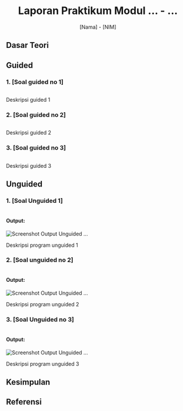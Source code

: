 # <h1 align="center">Laporan Praktikum Modul ... - ...</h1>
<p align="center">[Nama] - [NIM]</p>

## Dasar Teori

## Guided 

### 1. [Soal guided no 1]
```C++

```
Deskripsi guided 1

### 2. [Soal guided no 2]

```C++

```
Deskripsi guided 2

### 3. [Soal guided no 3]
```C++

```
Deskripsi guided 3

## Unguided 

### 1. [Soal Unguided 1]

```C++

```
#### Output:
![Screenshot Output Unguided ...](https://github.com/Masdim37/2311102151_Muhammad-Dhimas-Hafizh-Fathurrahman/blob/main/Pertemuan-1/Laprak/Dhimas_Output-Unguided[nomor].png)

Deskripsi program unguided 1

### 2. [Soal unguided no 2]

```C++

```
#### Output:
![Screenshot Output Unguided ...](https://github.com/Masdim37/2311102151_Muhammad-Dhimas-Hafizh-Fathurrahman/blob/main/Pertemuan-1/Laprak/Dhimas_Output-Unguided[nomor].png)

Deskripsi program unguided 2

### 3. [Soal Unguided no 3]

```C++

```
#### Output:
![Screenshot Output Unguided ...](https://github.com/Masdim37/2311102151_Muhammad-Dhimas-Hafizh-Fathurrahman/blob/main/Pertemuan-1/Laprak/Dhimas_Output-Unguided[nomor].png)

Deskripsi program unguided 3

## Kesimpulan

## Referensi
